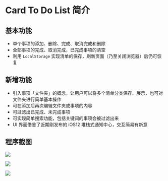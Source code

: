 # Card To Do List 简介

## 基本功能

- 单个事项的添加、删除、完成、取消完成和删除
- 全部事项的完成、取消完成，已完成事项的清空
- 利用 `LocalStorage` 实现清单的保存，刷新页面（乃至关闭浏览器）后仍可恢复

## 新增功能

- 引入事项「文件夹」的概念，让用户可以将多个清单分类保存、展示，也可对文件夹进行简单基本操作
- 可在添加后再次编辑文件夹或事项的内容
- 可过滤出已完成、未完成事项
- 可实现简单搜索功能，包括关键词的事项会被过滤出来
- UI 界面借鉴了近期刚发布的 iOS12 堆栈式通知中心，交互简易有新意

## 程序截图

![](https://ws3.sinaimg.cn/large/006tNc79gy1fshz8dphmyj30ku112wgv.jpg)

![](https://ws4.sinaimg.cn/large/006tNc79gy1fshz8ddw1vj30ku112tbc.jpg)

![](https://ws4.sinaimg.cn/large/006tNc79gy1fshz8cqqnaj30ku112di2.jpg)